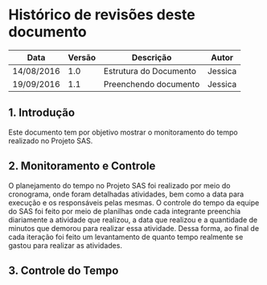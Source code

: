 # Histórico de revisões deste documento

|Data|Versão|Descrição|Autor|
|----|------|---------|-------|
| 14/08/2016| 1.0 |Estrutura do Documento |Jessica |
| 19/09/2016| 1.1|Preenchendo documento |Jessica |

## 1. Introdução
Este documento tem por objetivo mostrar o monitoramento do tempo realizado no Projeto SAS.

## 2. Monitoramento e Controle
O planejamento do tempo no Projeto SAS foi realizado por meio do cronograma, onde foram detalhadas atividades, bem como a data para execução e os responsáveis pelas mesmas. O controle do tempo da equipe do SAS foi feito por meio de planilhas onde cada integrante preenchia diariamente a atividade que realizou, a data que realizou e a quantidade de minutos que demorou para realizar essa atividade. Dessa forma, ao final de cada iteração foi feito um levantamento de quanto tempo realmente se gastou para realizar as atividades.

## 3. Controle do Tempo